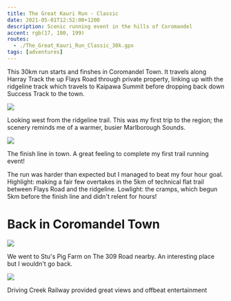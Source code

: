 ```yaml
---
title: The Great Kauri Run - Classic
date: 2021-05-01T12:52:00+1200
description: Scenic running event in the hills of Coromandel
accent: rgb(17, 180, 199)
routes:
  - ./The_Great_Kauri_Run_Classic_30k.gpx
tags: [adventures]
---
```


This 30km run starts and finshes in Coromandel Town. It travels along Harray Track the up Flays Road through private property, linking up with the ridgeline track which travels to Kaipawa Summit before dropping back down Success Track to the town.

![][trail]

<figcaption>Looking west from the ridgeline trail. This was my first trip to the region; the scenery reminds me of a warmer, busier Marlborough Sounds.</figcaption>

![][finish]

<figcaption>The finish line in town. A great feeling to complete my first trail running event!</figcaption>

The run was harder than expected but I managed to beat my four hour goal. Highlight: making a fair few overtakes in the 5km of technical flat trail between Flays Road and the ridgeline. Lowlight: the cramps, which begun 5km before the finish line and didn't relent for hours!

# Back in Coromandel Town

![][pigs]

<figcaption>We went to Stu's Pig Farm on The 309 Road nearby. An interesting place but I wouldn't go back.</figcaption>

![][train]

<figcaption>Driving Creek Railway provided great views and offbeat entertainment</figcaption>

[trail]: ./PXL_20210430_231256790.jpg
[finish]: ./PXL_20210501_014935918.jpg
[pigs]: ./PXL_20210501_235242179.MP.jpg
[train]: ./PXL_20210502_011125098.jpg
